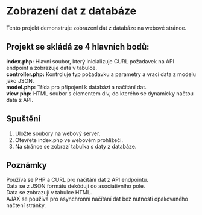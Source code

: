 # Zobrazení dat z databáze

Tento projekt demonstruje zobrazení dat z databáze na webové stránce.

## Projekt se skládá ze 4 hlavních bodů:

**index.php:** Hlavní soubor, který inicializuje CURL požadavek na API endpoint a zobrazuje data v tabulce.<br>
**controller.php:** Kontroluje typ požadavku a parametry a vrací data z modelu jako JSON.<br>
**model.php:** Třída pro připojení k databázi a načítání dat.<br>
**view.php:** HTML soubor s elementem div, do kterého se dynamicky načtou data z API.<br>

## Spuštění

1. Uložte soubory na webový server.
2. Otevřete index.php ve webovém prohlížeči.
3. Na stránce se zobrazí tabulka s daty z databáze.

## Poznámky

Používá se PHP a CURL pro načítání dat z API endpointu.<br>
Data se z JSON formátu dekódují do asociativního pole.<br>
Data se zobrazují v tabulce HTML.<br>
AJAX se používá pro asynchronní načítání dat bez nutnosti opakovaného načtení stránky.